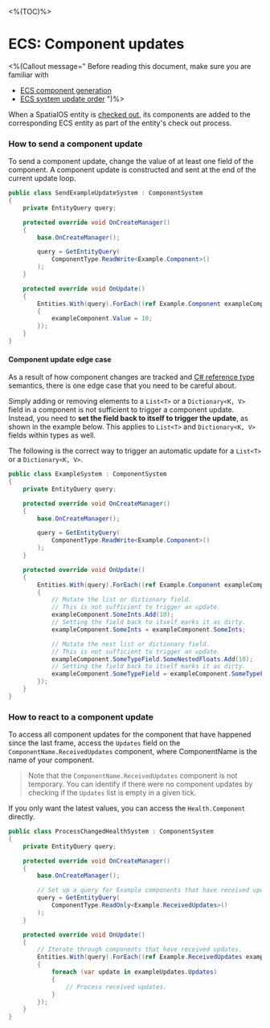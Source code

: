 <%(TOC)%>

# ECS: Component updates

<%(Callout message="
Before reading this document, make sure you are familiar with

  * [ECS component generation]({{urlRoot}}/reference/concepts/code-generation)
  * [ECS system update order]({{urlRoot}}/reference/workflows/ecs/system-update-order)
")%>

When a SpatialOS entity is [checked out]({{urlRoot}}/reference/glossary#checking-out), its components are added to the corresponding ECS entity as part of the entity's check out process.

### How to send a component update

To send a component update, change the value of at least one field of the component. A component update is constructed and sent at the end of the current update loop.

```csharp
public class SendExampleUpdateSystem : ComponentSystem
{
    private EntityQuery query;

    protected override void OnCreateManager()
    {
        base.OnCreateManager();

        query = GetEntityQuery(
            ComponentType.ReadWrite<Example.Component>()
        );
    }

    protected override void OnUpdate()
    {
        Entities.With(query).ForEach((ref Example.Component exampleComponent) =>
        {
            exampleComponent.Value = 10;
        });
    }
}
```

#### Component update edge case

As a result of how component changes are tracked and [C# reference type](https://docs.microsoft.com/en-us/dotnet/csharp/language-reference/keywords/reference-types) semantics, there is one edge case that you need to be careful about.

Simply adding or removing elements to a `List<T>` or a `Dictionary<K, V>` field in a component is not sufficient to trigger a component update. Instead, you need to **set the field back to itself to trigger the update**, as shown in the example below. This applies to `List<T>` and `Dictionary<K, V>` fields within types as well.

The following is the correct way to trigger an automatic update for a `List<T>` or a `Dictionary<K, V>`.

```csharp
public class ExampleSystem : ComponentSystem
{
    private EntityQuery query;

    protected override void OnCreateManager()
    {
        base.OnCreateManager();

        query = GetEntityQuery(
            ComponentType.ReadWrite<Example.Component>()
        );
    }

    protected override void OnUpdate()
    {
        Entities.With(query).ForEach((ref Example.Component exampleComponent) =>
        {
            // Mutate the list or dictionary field.
            // This is not sufficient to trigger an update.
            exampleComponent.SomeInts.Add(10);
            // Setting the field back to itself marks it as dirty.
            exampleComponent.SomeInts = exampleComponent.SomeInts;

            // Mutate the nest list or dictionary field.
            // This is not sufficient to trigger an update.
            exampleComponent.SomeTypeField.SomeNestedFloats.Add(10);
            // Setting the field back to itself marks it as dirty.
            exampleComponent.SomeTypeField = exampleComponent.SomeTypeField;
        });
    }
}
```

### How to react to a component update

To access all component updates for the component that have happened since the last frame, access the `Updates` field on the `ComponentName.ReceivedUpdates` component, where ComponentName is the name of your component.

> Note that the `ComponentName.ReceivedUpdates` component is not temporary. You can identify if there were no component updates by checking if the `Updates` list is empty in a given tick.

If you only want the latest values, you can access the `Health.Component` directly.

```csharp
public class ProcessChangedHealthSystem : ComponentSystem
{
    private EntityQuery query;

    protected override void OnCreateManager()
    {
        base.OnCreateManager();

        // Set up a query for Example components that have received updates.
        query = GetEntityQuery(
            ComponentType.ReadOnly<Example.ReceivedUpdates>()
        );
    }

    protected override void OnUpdate()
    {
        // Iterate through components that have received updates.
        Entities.With(query).ForEach((ref Example.ReceivedUpdates exampleUpdates) =>
        {
            foreach (var update in exampleUpdates.Updates)
            {
                // Process received updates.
            }
        });
    }
}
```
